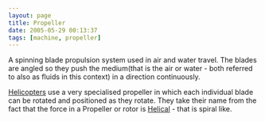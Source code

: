 ```yaml
---
layout: page
title: Propeller
date: 2005-05-29 00:13:37
tags: [machine, propeller]
---
```

A spinning blade propulsion system used in air and water travel. The blades are angled so they push the medium(that is the air or water - both referred to also as fluids in this context) in a direction continuously.

[Helicopters](/wiki/helicopter.html "Helicopter") use a very specialised propeller in which each individual blade can be rotated and positioned as they rotate. They take their name from the fact that the force in a Propeller or rotor is [Helical](/wiki/helical.html "Helical") - that is spiral like.

